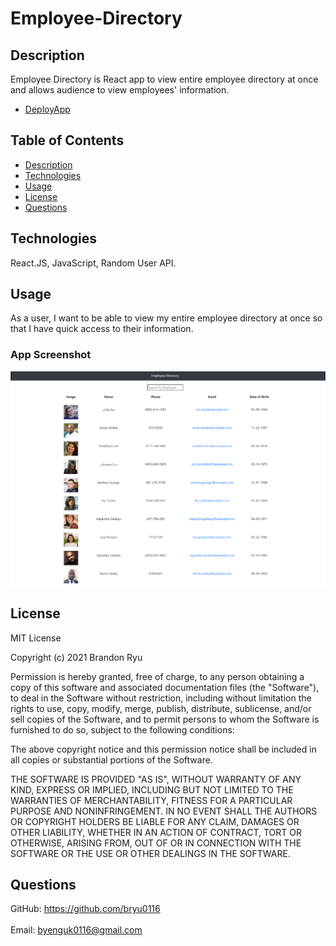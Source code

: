 # Employee-Directory

## Description
Employee Directory is React app to view entire employee directory at once and allows audience to view employees' information.
- [DeployApp](https://bryu0116.github.io/Employee-Directory/)

## Table of Contents
- [Description](#description)
- [Technologies](#Technologies)
- [Usage](#usage)
- [License](#license)
- [Questions](#Questions)

## Technologies
React.JS, JavaScript, Random User API.

## Usage
As a user, I want to be able to view my entire employee directory at once so that I have quick access to their information.

### App Screenshot
<img src="views/Employee Directory 01.png" alt="Employee Directory Main Page">

## License
MIT License

Copyright (c) 2021 Brandon Ryu

Permission is hereby granted, free of charge, to any person obtaining a copy
of this software and associated documentation files (the "Software"), to deal
in the Software without restriction, including without limitation the rights
to use, copy, modify, merge, publish, distribute, sublicense, and/or sell
copies of the Software, and to permit persons to whom the Software is
furnished to do so, subject to the following conditions:

The above copyright notice and this permission notice shall be included in all
copies or substantial portions of the Software.

THE SOFTWARE IS PROVIDED "AS IS", WITHOUT WARRANTY OF ANY KIND, EXPRESS OR
IMPLIED, INCLUDING BUT NOT LIMITED TO THE WARRANTIES OF MERCHANTABILITY,
FITNESS FOR A PARTICULAR PURPOSE AND NONINFRINGEMENT. IN NO EVENT SHALL THE
AUTHORS OR COPYRIGHT HOLDERS BE LIABLE FOR ANY CLAIM, DAMAGES OR OTHER
LIABILITY, WHETHER IN AN ACTION OF CONTRACT, TORT OR OTHERWISE, ARISING FROM,
OUT OF OR IN CONNECTION WITH THE SOFTWARE OR THE USE OR OTHER DEALINGS IN THE
SOFTWARE.

## Questions
GitHub: https://github.com/bryu0116<br /><br />
Email: byenguk0116@gmail.com<br /><br />